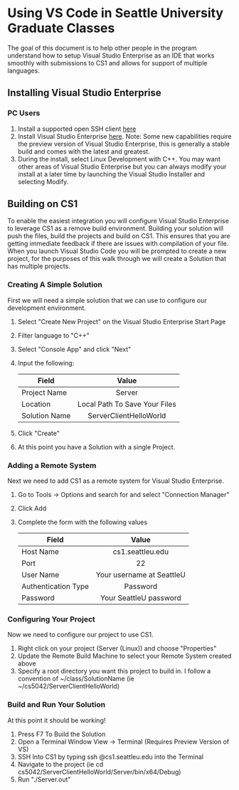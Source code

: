# Using VS Code in Seattle University Graduate Classes

The goal of this document is to help other people in the program understand how to setup Visual Studio Enterprise as an IDE that works smoothly with submissions to CS1 and allows for support of multiple languages.

## Installing Visual Studio Enterprise

### PC Users
1. Install a supported open SSH client [here](https://code.visualstudio.com/docs/remote/troubleshooting#_installing-a-supported-ssh-client)
2. Install Visual Studio Enterprise [here](https://visualstudio.microsoft.com/downloads/).  Note: Some new capabilities require the preview version of Visual Studio Enterprise, this is generally a stable build and comes with the latest and greatest.
3. During the install, select Linux Development with C++.  You may want other areas of Visual Studio Enterprise but you can always modify your install at a later time by launching the Visual Studio Installer and selecting Modify.

##  Building on CS1

To enable the easiest integration you will configure Visual Studio Enterprise to leverage CS1 as a remove build environment. Building your solution will push the files, build the projects and build on CS1. This ensures that you are getting immediate feedback if there are issues with compilation of your file. When you launch Visual Studio Code you will be prompted to create a new project, for the purposes of this walk through we will create a Solution that has multiple projects.

### Creating A Simple Solution
First we will need a simple solution that we can use to configure our development environment.

1. Select "Create New Project" on the Visual Studio Enterprise Start Page
2. Filter language to "C++"
3. Select "Console App" and click "Next"
4. Input the following:

    | Field         | Value                         |
    | ------------- |:-----------------------------:|
    | Project Name  | Server                        |
    | Location      | Local Path To Save Your Files |
    | Solution Name | ServerClientHelloWorld        |

5. Click "Create"
6. At this point you have a Solution with a single Project.

### Adding a Remote System
Next we need to add CS1 as a remote system for Visual Studio Enterprise.

1. Go to Tools -> Options and search for and select "Connection Manager"
2. Click Add
3. Complete the form with the following values

    | Field               | Value                         |
    | ------------------- |:-----------------------------:|
    | Host Name           | cs1.seattleu.edu              |
    | Port                | 22                            |
    | User Name           | Your username at SeattleU     |
    | Authentication Type | Password                      |
    | Password            | Your SeattleU password        |

### Configuring Your Project
 Now we need to configure our project to use CS1.

 1. Right click on your project (Server (Linux)) and choose "Properties"
 2. Update the Remote Build Machine to select your Remote System created above
 3. Specify a root directory you want this project to build in. I follow a convention of ~/class/SolutionName (ie ~/cs5042/ServerClientHelloWorld)

 ### Build and Run Your Solution
 At this point it should be working!

 1. Press F7 To Build the Solution
 2. Open a Terminal Window View -> Terminal (Requires Preview Version of VS)
 3. SSH Into CS1 by typing ssh <username>@cs1.seattleu.edu into the Terminal
 4. Navigate to the project (ie cd cs5042/ServerClientHelloWorld/Server/bin/x64/Debug)
 5. Run "./Server.out"
